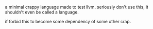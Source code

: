 a minimal crappy language made to test llvm. seriously don't use this, it shouldn't even be called a language.

if forbid this to become some dependency of some other crap.